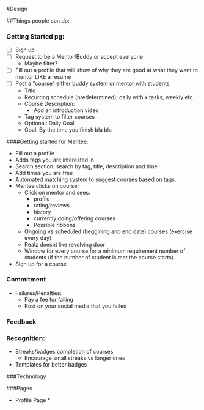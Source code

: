 #Design

##Things people can do:

### Getting Started pg:

* [ ] Sign up
* [ ] Request to be a Mentor/Buddy or accept everyone
    * Maybe filter?
* [ ] Fill out a profile that will show of why they are good at what they want to mentor LIKE a resume
* [ ] Post a "course" either buddy system or mentor with students
    * Title
    * Recurring schedule (predetermined): daily with x tasks, weekly etc..
    * Course Description:
        * Add an introduction video
    * Tag system to filter courses
    * Optional: Daily Goal
    * Goal: By the time you finish bla bla

####Getting started for Mentee:

* Fill out a profile
* Adds tags you are interested in
* Search section: search by tag, title, description and time
* Add times you are free
* Automated matching system to suggest courses based on tags.
* Mentee clicks on course: 
    * Click on mentor and sees: 
        * profile
        * rating/reviews
        * history
        * currently doing/offering courses
        * Possible ribbons
    * Ongoing vs scheduled (beggining and end date) courses (exercise every day)
    * Realz doesnt like revolving door
    * Window for every course for a minimum requirement number of students (if the number of student is met the     course starts)
* Sign up for a course

### Commitment

* Failures/Penalties:
    * Pay a fee for failing
    * Post on your social media that you failed

### Feedback

### Recognition:

* Streaks/badges completion of courses
    * Encourage small streaks vs longer ones
* Templates for better badges


###Technology


###Pages
* Profile Page
    * 








